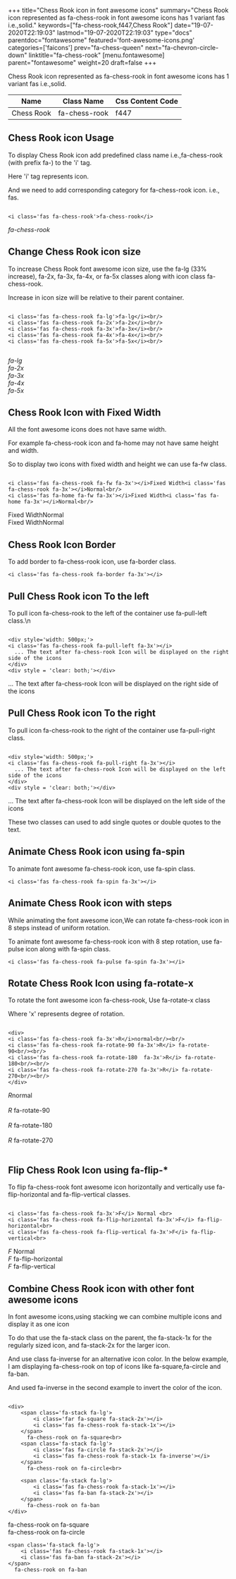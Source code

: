 +++
title="Chess Rook icon in font awesome icons"
summary="Chess Rook icon represented as fa-chess-rook in font awesome icons has 1 variant fas i.e.,solid."
keywords=["fa-chess-rook,f447,Chess Rook"]
date="19-07-2020T22:19:03"
lastmod="19-07-2020T22:19:03"
type="docs"
parentdoc="fontawesome"
featured='font-awesome-icons.png'
categories=['faicons']
prev="fa-chess-queen"
next="fa-chevron-circle-down"
linktitle="fa-chess-rook"
[menu.fontawesome]
parent="fontawesome"
weight=20
draft=false
+++


Chess Rook icon represented as fa-chess-rook in font awesome icons has 1 variant fas i.e.,solid.

<div class='table-responsive'><table class='table'><thead><tr><th>Name</th><th>Class Name</th><th>Css Content Code</th></tr></thead><tbody><tr><td>Chess Rook</td><td>fa-chess-rook</td><td>f447</td></tr></tbody></table></div>



## Chess Rook icon Usage

To display Chess Rook icon add predefined class name i.e.,fa-chess-rook (with prefix fa-) to the 'i' tag.

Here 'i' tag represents icon.

And we need to add corresponding category for fa-chess-rook icon. i.e., fas.


```

<i class='fas fa-chess-rook'>fa-chess-rook</i>
```

<i class='fas fa-chess-rook'>fa-chess-rook</i>




## Change Chess Rook icon size
To increase Chess Rook font awesome icon size, use the fa-lg (33% increase), fa-2x, fa-3x, fa-4x, or fa-5x classes along with icon class fa-chess-rook.

Increase in icon size will be relative to their parent container. 

```

<i class='fas fa-chess-rook fa-lg'>fa-lg</i><br/>
<i class='fas fa-chess-rook fa-2x'>fa-2x</i><br/>
<i class='fas fa-chess-rook fa-3x'>fa-3x</i><br/>
<i class='fas fa-chess-rook fa-4x'>fa-4x</i><br/>
<i class='fas fa-chess-rook fa-5x'>fa-5x</i><br/>
            
```

<i class='fas fa-chess-rook fa-lg'>fa-lg</i><br/>
<i class='fas fa-chess-rook fa-2x'>fa-2x</i><br/>
<i class='fas fa-chess-rook fa-3x'>fa-3x</i><br/>
<i class='fas fa-chess-rook fa-4x'>fa-4x</i><br/>
<i class='fas fa-chess-rook fa-5x'>fa-5x</i><br/>
            



## Chess Rook Icon with Fixed Width 

All the font awesome icons does not have same width.

For example fa-chess-rook icon and fa-home may not have same height and width.

So to display two icons with fixed width and height we can use fa-fw class.


```

<i class='fas fa-chess-rook fa-fw fa-3x'></i>Fixed Width<i class='fas fa-chess-rook fa-3x'></i>Normal<br/>
<i class='fas fa-home fa-fw fa-3x'></i>Fixed Width<i class='fas fa-home fa-3x'></i>Normal<br/>
```

<i class='fas fa-chess-rook fa-fw fa-3x'></i>Fixed Width<i class='fas fa-chess-rook fa-3x'></i>Normal<br/>
<i class='fas fa-home fa-fw fa-3x'></i>Fixed Width<i class='fas fa-home fa-3x'></i>Normal<br/>



## Chess Rook Icon Border 

To add border to fa-chess-rook icon, use fa-border class.


```
<i class='fas fa-chess-rook fa-border fa-3x'></i>

```
<i class='fas fa-chess-rook fa-border fa-3x'></i>





## Pull Chess Rook icon To the left

To pull icon fa-chess-rook to the left of the container use fa-pull-left class.\n

```

<div style='width: 500px;'>
<i class='fas fa-chess-rook fa-pull-left fa-3x'></i>
  ... The text after fa-chess-rook Icon will be displayed on the right side of the icons
</div>
<div style = 'clear: both;'></div>
```

<div style='width: 500px;'>
<i class='fas fa-chess-rook fa-pull-left fa-3x'></i>
  ... The text after fa-chess-rook Icon will be displayed on the right side of the icons
</div>
<div style = 'clear: both;'></div>




## Pull Chess Rook icon To the right
To pull icon fa-chess-rook to the right of the container use fa-pull-right class.

```

<div style='width: 500px;'>
<i class='fas fa-chess-rook fa-pull-right fa-3x'></i>
  ... The text after fa-chess-rook Icon will be displayed on the left side of the icons
</div>
<div style = 'clear: both;'></div>
```

<div style='width: 500px;'>
<i class='fas fa-chess-rook fa-pull-right fa-3x'></i>
  ... The text after fa-chess-rook Icon will be displayed on the left side of the icons
</div>
<div style = 'clear: both;'></div>

These two classes can used to add single quotes or double quotes to the text.


## Animate Chess Rook icon using fa-spin
To animate font awesome fa-chess-rook icon, use fa-spin class.

```
<i class='fas fa-chess-rook fa-spin fa-3x'></i>
```
<i class='fas fa-chess-rook fa-spin fa-3x'></i>




## Animate Chess Rook icon with steps
While animating the font awesome icon,We can rotate fa-chess-rook icon in 8 steps instead of uniform rotation.

To animate font awesome fa-chess-rook icon with 8 step rotation, use fa-pulse icon along with fa-spin class.


```
<i class='fas fa-chess-rook fa-pulse fa-spin fa-3x'></i>

```
<i class='fas fa-chess-rook fa-pulse fa-spin fa-3x'></i>





## Rotate Chess Rook Icon using fa-rotate-x
To rotate the font awesome icon fa-chess-rook, Use fa-rotate-x class

Where 'x' represents degree of rotation.


```

<div>
<i class='fas fa-chess-rook fa-3x'>R</i>normal<br/><br/>
<i class='fas fa-chess-rook fa-rotate-90 fa-3x'>R</i> fa-rotate-90<br/><br/> 
<i class='fas fa-chess-rook fa-rotate-180  fa-3x'>R</i> fa-rotate-180<br/><br/> 
<i class='fas fa-chess-rook fa-rotate-270 fa-3x'>R</i> fa-rotate-270<br/><br/>
</div>
```

<div>
<i class='fas fa-chess-rook fa-3x'>R</i>normal<br/><br/>
<i class='fas fa-chess-rook fa-rotate-90 fa-3x'>R</i> fa-rotate-90<br/><br/> 
<i class='fas fa-chess-rook fa-rotate-180  fa-3x'>R</i> fa-rotate-180<br/><br/> 
<i class='fas fa-chess-rook fa-rotate-270 fa-3x'>R</i> fa-rotate-270<br/><br/>
</div>




## Flip Chess Rook Icon using fa-flip-*
To flip fa-chess-rook font awesome icon horizontally and vertically use fa-flip-horizontal and fa-flip-vertical classes. 

```

<i class='fas fa-chess-rook fa-3x'>F</i> Normal <br>
<i class='fas fa-chess-rook fa-flip-horizontal fa-3x'>F</i> fa-flip-horizontal<br>
<i class='fas fa-chess-rook fa-flip-vertical fa-3x'>F</i> fa-flip-vertical<br>
```

<i class='fas fa-chess-rook fa-3x'>F</i> Normal <br>
<i class='fas fa-chess-rook fa-flip-horizontal fa-3x'>F</i> fa-flip-horizontal<br>
<i class='fas fa-chess-rook fa-flip-vertical fa-3x'>F</i> fa-flip-vertical<br>




## Combine Chess Rook icon with other font awesome icons
In font awesome icons,using stacking we can combine multiple icons and display it as one icon 

To do that use the fa-stack class on the parent, the fa-stack-1x for the regularly sized icon, and fa-stack-2x for the larger icon.

And use class fa-inverse for an alternative icon color. 
In the below example, I am displaying fa-chess-rook on top of icons like fa-square,fa-circle and fa-ban.

And used fa-inverse in the second example to invert the color of the icon.

```

<div>
    <span class='fa-stack fa-lg'>
        <i class='far fa-square fa-stack-2x'></i>
        <i class='fas fa-chess-rook fa-stack-1x'></i>
    </span>
      fa-chess-rook on fa-square<br>
    <span class='fa-stack fa-lg'>
        <i class='fas fa-circle fa-stack-2x'></i>
        <i class='fas fa-chess-rook fa-stack-1x fa-inverse'></i>
    </span>
      fa-chess-rook on fa-circle<br>

    <span class='fa-stack fa-lg'>
        <i class='fas fa-chess-rook fa-stack-1x'></i>
        <i class='fas fa-ban fa-stack-2x'></i>
    </span>
      fa-chess-rook on fa-ban
</div>
```

<div>
    <span class='fa-stack fa-lg'>
        <i class='far fa-square fa-stack-2x'></i>
        <i class='fas fa-chess-rook fa-stack-1x'></i>
    </span>
      fa-chess-rook on fa-square<br>
    <span class='fa-stack fa-lg'>
        <i class='fas fa-circle fa-stack-2x'></i>
        <i class='fas fa-chess-rook fa-stack-1x fa-inverse'></i>
    </span>
      fa-chess-rook on fa-circle<br>

    <span class='fa-stack fa-lg'>
        <i class='fas fa-chess-rook fa-stack-1x'></i>
        <i class='fas fa-ban fa-stack-2x'></i>
    </span>
      fa-chess-rook on fa-ban
</div>







